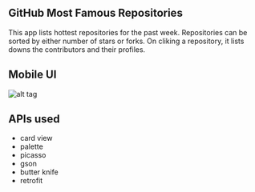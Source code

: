 ## GitHub Most Famous Repositories
This app lists hottest repositories for the past week. Repositories can be sorted by either number of stars or forks. On cliking a repository, it lists downs the contributors and their profiles.

## Mobile UI
![alt tag]()

## APIs used
- card view
- palette
- picasso
- gson
- butter knife
- retrofit

